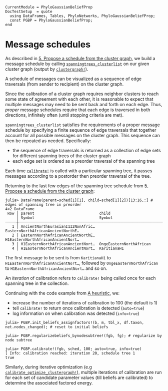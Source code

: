 ```@meta
CurrentModule = PhyloGaussianBeliefProp
DocTestSetup  = quote
  using DataFrames, Tables, PhyloNetworks, PhyloGaussianBeliefProp;
  const PGBP = PhyloGaussianBeliefProp;
end
```

# Message schedules
As described in [5. Propose a schedule from the cluster graph](@ref), we build a
message schedule by calling [`spanningtrees_clusterlist`](@ref) on our given
cluster graph (output by [`clustergraph!`](@ref)).

A schedule of messages can be visualized as a sequence of edge traversals
(from sender to recipient) on the cluster graph.

Since the calibration of a cluster graph requires neighbor clusters to reach
some state of agreement with each other, it is reasonable to expect that
multiple messages may need to be sent back and forth on each edge.
Thus, *proper* message schedules require that each edge is traversed in both directions, infinitely often (until stopping criteria are met).

`spanningtrees_clusterlist` satisfies the requirements of a proper message
schedule by specifying a finite sequence of edge traversals that together
account for all possible messages on the cluster graph. This sequence can then
be repeated as needed. Specifically:
- the sequence of edge traversals is returned as a collection of edge sets for different spanning trees of the cluster graph
- each edge set is ordered as a preorder traversal of the spanning tree

Each time [`calibrate!`](@ref) is called with a particular spanning tree, it
passes messages according to a postorder then preorder traversal of the tree.

Returning to the last few edges of the spanning tree schedule from
[5. Propose a schedule from the cluster graph](@ref):

```jldoctest; setup = :(net = readTopology(pkgdir(PGBP, "test/example_networks", "lazaridis_2014.phy")); preorder!(net); ct = PGBP.clustergraph!(net, PGBP.Cliquetree()); sched = PGBP.spanningtrees_clusterlist(ct, net.nodes_changed);)
julia> DataFrame(parent=sched[1][1], child=sched[1][2])[13:16,:] # edges of spanning tree in preorder
4×2 DataFrame
 Row │ parent                             child                             
     │ Symbol                             Symbol                            
─────┼──────────────────────────────────────────────────────────────────────
   1 │ AncientNorthEurasianI1I2NonAfric…  EasternNorthAfricanAncientNorthE…
   2 │ EasternNorthAfricanAncientNorthE…  H1EasternNorthAfricanAncientNort…
   3 │ H1EasternNorthAfricanAncientNort…  OngeEasternNorthAfrican
   4 │ H1EasternNorthAfricanAncientNort…  KaritianaH1
```
The first message to be sent is from `KaritianaH1` to
`H1EasternNorthAfricanAncientNort…`, followed by `OngeEasternNorthAfrican` to
`H1EasternNorthAfricanAncientNort…` and so on.

An *iteration* of calibration refers to `calibrate!` being called once for each
spanning tree in the collection.

Continuing with the code example from [A heuristic](@ref), we:
- increase the number of iterations of calibration to 100 (the default is 1)
- tell `calibrate!` to return once calibration is detected (`auto=true`)
- log information on when calibration was detected (`info=true`)

```jldoctest; setup = :(net = readTopology(pkgdir(PGBP, "test/example_networks", "lipson_2020b.phy")); preorder!(net); df = DataFrame(taxon=tipLabels(net), x=[0.431, 1.606, 0.72, 0.944, 0.647, 1.263, 0.46, 1.079, 0.877, 0.748, 1.529, -0.469]); m = PGBP.UnivariateBrownianMotion(1, 0); fg = PGBP.clustergraph!(net, PGBP.Bethe()); tbl_x = columntable(select(df, :x)); b = PGBP.init_beliefs_allocate(tbl_x, df.taxon, net, fg, m); fgb = PGBP.ClusterGraphBelief(b); sched = PGBP.spanningtrees_clusterlist(fg, net.nodes_changed);)
julia> PGBP.init_beliefs_assignfactors!(b, m, tbl_x, df.taxon, net.nodes_changed); # reset to initial beliefs

julia> PGBP.regularizebeliefs_bynodesubtree!(fgb, fg); # regularize by node subtree

julia> PGBP.calibrate!(fgb, sched, 100; auto=true, info=true)
[ Info: calibration reached: iteration 20, schedule tree 1
true
```
Similarly, during iterative optimization
(e.g [`calibrate_optimize_clustergraph!`](@ref)), multiple iterations of
calibration are run for each set of candidate parameter values (till beliefs
are calibrated) to determine the associated factored energy.